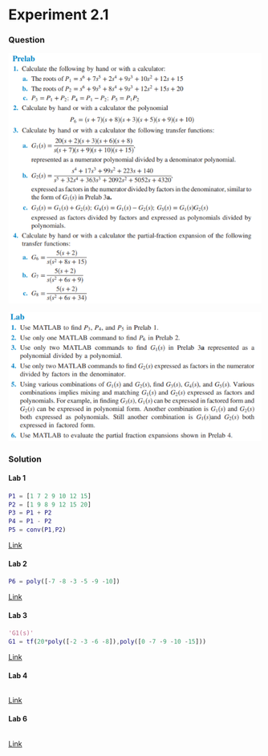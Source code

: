# Experiment 2.1
### Question
![Experiment-2-1-Prelab](https://github.com/Offliners/NTNU-ME-Automatic-Control-Lab/blob/master/Week%203/Experiment-2-1/Experiment-2-1-Prelab.PNG)

![Experiment-2-1-Lab](https://github.com/Offliners/NTNU-ME-Automatic-Control-Lab/blob/master/Week%203/Experiment-2-1/Experiment-2-1-Lab.PNG)
### Solution
#### Lab 1
```matlab
P1 = [1 7 2 9 10 12 15]
P2 = [1 9 8 9 12 15 20]
P3 = P1 + P2
P4 = P1 - P2
P5 = conv(P1,P2)
```
[Link](Experiment_2_1_1.m)

#### Lab 2
```matlab
P6 = poly([-7 -8 -3 -5 -9 -10])
```
[Link](Experiment_2_1_2.m)

#### Lab 3
```matlab
'G1(s)'
G1 = tf(20*poly([-2 -3 -6 -8]),poly([0 -7 -9 -10 -15]))
```
[Link](Experiment_2_1_3.m)

#### Lab 4
```matlab

```
[Link](Experiment_2_1_4.m)

#### Lab 6
```matlab

```
[Link](Experiment_2_1_6.m)
